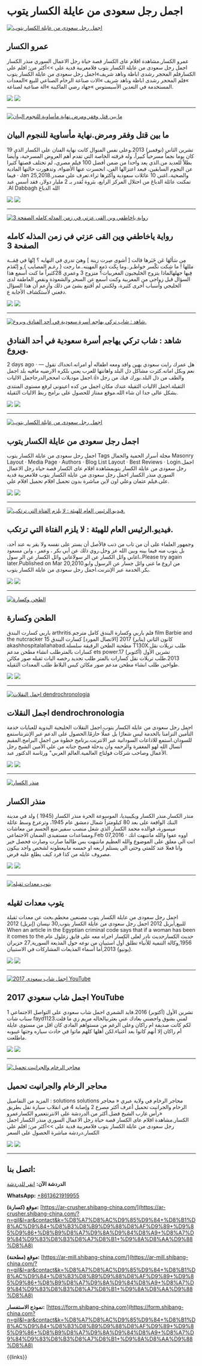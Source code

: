 # اجمل رجل سعودى من عايلة الكسار يتوب

<a href="https://swt.shibang-china.com/?n=gjl&l=ar&img&k=%D8%A7%D8%AC%D9%85%D9%84+%D8%B1%D8%AC%D9%84+%D8%B3%D8%B9%D9%88%D8%AF%D9%89+%D9%85%D9%86+%D8%B9%D8%A7%D9%8A%D9%84%D8%A9+%D8%A7%D9%84%D9%83%D8%B3%D8%A7%D8%B1+%D9%8A%D8%AA%D9%88%D8%A8" target="_blank">![اجمل رجل سعودى من عايلة الكسار يتوب](http://static.shibang-china.com/all-800x300/245.jpg)</a>

## عمرو الكسار
عمرو الكسار.مشاهدة افلام عاى الكسار قصة حياة رجل الاعمال السوري منذر الكسار اجمل رجل سعودى من عايلة الكسار يتوب فلامعربية قدية على >>أكثر من; افلم علي الكسارفلم المحجر رشدى اباظة وناهد شريف»اجمل رجل سعودى من عايلة الكسار يتوب »فلم المحجر رشدى اباظة وناهد شريف »الات صناعة الرخام الصناعي للبيع »المعدات المستخدمة في التعدين الأسبستوس »جهاد رضي الماكينة »الة صناعية لصناعة.


<a href="https://whatsapp.shibangsoft.com/WhatsApp.php" target="_blank" title="WhatsApp">![](http://static.shibang-china.com/icon/whatsapp.png)</a> <a href="https://swt.shibang-china.com/?n=gjl&l=ar&icon&k=%D8%A7%D8%AC%D9%85%D9%84+%D8%B1%D8%AC%D9%84+%D8%B3%D8%B9%D9%88%D8%AF%D9%89+%D9%85%D9%86+%D8%B9%D8%A7%D9%8A%D9%84%D8%A9+%D8%A7%D9%84%D9%83%D8%B3%D8%A7%D8%B1+%D9%8A%D8%AA%D9%88%D8%A8" target="_blank">![](http://static.shibang-china.com/icon/chat-ar.png)</a>

---

<a href="https://swt.shibang-china.com/?n=gjl&l=ar&img&k=%D8%A7%D8%AC%D9%85%D9%84+%D8%B1%D8%AC%D9%84+%D8%B3%D8%B9%D9%88%D8%AF%D9%89+%D9%85%D9%86+%D8%B9%D8%A7%D9%8A%D9%84%D8%A9+%D8%A7%D9%84%D9%83%D8%B3%D8%A7%D8%B1+%D9%8A%D8%AA%D9%88%D8%A8" target="_blank">![ما بين قتل وفقر ومرض.نهاية مأساوية للنجوم البيان](http://static.shibang-china.com/all-800x300/1371.jpg)</a>

## ما بين قتل وفقر ومرض.نهاية مأساوية للنجوم البيان
19 تشرين الثاني (نوفمبر) 2013.وعلى نفس المنوال كانت نهاية الفنان علي الكسار الذي كان يوما نجماً مسرحياً كبيراً، وله فرقته الخاصة التي تقدم أهم العروض المسرحية، وأيضا بطلاً للعديد من.الذي يعد واحدا من ضمن أفضل 100 فيلم مصري، لم تختلف قصتها كثيرا عن النجوم السابقين، فبعد اعتزالها الفن، انحسرت عنها الأضواء، وتدهورت حالتها المادية والصحية،.‫اغنى 10 عائلات سعودية وأكثرها ثراء.تعرف على مصدر.Jan 25,2018 · فيما تمكنت عائلة الدباغ من احتلال المركز الرابع، بثروة تُقدر بـ 2 مليار دولار، فقد أسس عبد الله الدباغ Al Dabbagh.


<a href="https://whatsapp.shibangsoft.com/WhatsApp.php" target="_blank" title="WhatsApp">![](http://static.shibang-china.com/icon/whatsapp.png)</a> <a href="https://swt.shibang-china.com/?n=gjl&l=ar&icon&k=%D8%A7%D8%AC%D9%85%D9%84+%D8%B1%D8%AC%D9%84+%D8%B3%D8%B9%D9%88%D8%AF%D9%89+%D9%85%D9%86+%D8%B9%D8%A7%D9%8A%D9%84%D8%A9+%D8%A7%D9%84%D9%83%D8%B3%D8%A7%D8%B1+%D9%8A%D8%AA%D9%88%D8%A8" target="_blank">![](http://static.shibang-china.com/icon/chat-ar.png)</a>

---

<a href="https://swt.shibang-china.com/?n=gjl&l=ar&img&k=%D8%A7%D8%AC%D9%85%D9%84+%D8%B1%D8%AC%D9%84+%D8%B3%D8%B9%D9%88%D8%AF%D9%89+%D9%85%D9%86+%D8%B9%D8%A7%D9%8A%D9%84%D8%A9+%D8%A7%D9%84%D9%83%D8%B3%D8%A7%D8%B1+%D9%8A%D8%AA%D9%88%D8%A8" target="_blank">![رواية ياخاطفي وين القى عزتي في زمن المذله كامله الصفحة 3](http://static.shibang-china.com/all-800x300/190.jpg)</a>

## رواية ياخاطفي وين القى عزتي في زمن المذله كامله الصفحة 3
مِن سَألهَا عَن خَبَرها قالت [ أشوى صِرت زينة ] وهيَ تدري في النهايه ؟ إنْهَا في قِمَــة مللها ! ما شِكت تكْسر خواطـر..وما بِكَت دَمع المهينه..ما رجت { رغـم المصايب },و إنْعَدَم فِيها جهلهالماذا يتزوج الخليجيون المغربيات؟ متزوج 3 وعمري 28كثيراً ما كنت أسمع هذا السؤال قبل زواجي من المغربية وكنت أسمع عن السحر والشعوذة ونقص العاطفة لدى الخليجي وأسباب أخرى كثيرة، ولكنني لم أقتنع بشئ من ذلك وأزعم أن هذا السؤال دفعني لأستكشاف الأجابة ع.


<a href="https://whatsapp.shibangsoft.com/WhatsApp.php" target="_blank" title="WhatsApp">![](http://static.shibang-china.com/icon/whatsapp.png)</a> <a href="https://swt.shibang-china.com/?n=gjl&l=ar&icon&k=%D8%A7%D8%AC%D9%85%D9%84+%D8%B1%D8%AC%D9%84+%D8%B3%D8%B9%D9%88%D8%AF%D9%89+%D9%85%D9%86+%D8%B9%D8%A7%D9%8A%D9%84%D8%A9+%D8%A7%D9%84%D9%83%D8%B3%D8%A7%D8%B1+%D9%8A%D8%AA%D9%88%D8%A8" target="_blank">![](http://static.shibang-china.com/icon/chat-ar.png)</a>

---

<a href="https://swt.shibang-china.com/?n=gjl&l=ar&img&k=%D8%A7%D8%AC%D9%85%D9%84+%D8%B1%D8%AC%D9%84+%D8%B3%D8%B9%D9%88%D8%AF%D9%89+%D9%85%D9%86+%D8%B9%D8%A7%D9%8A%D9%84%D8%A9+%D8%A7%D9%84%D9%83%D8%B3%D8%A7%D8%B1+%D9%8A%D8%AA%D9%88%D8%A8" target="_blank">![شاهد : شاب تركي يهاجم أسرة سعودية في أحد الفنادق ويروع.](http://static.shibang-china.com/all-800x300/1294.jpg)</a>

## شاهد : شاب تركي يهاجم أسرة سعودية في أحد الفنادق ويروع.
2 days ago · — هل عمرك رايت سعودي يهين وافد ومعه اطفاله أو امراته.اتحداك تقول نعم وبكل امانه.كثرت مشاكل ذل البلد واهانتها للعرب يعني بلكره الارضيه مافيه بلد اجمل والطف من ذل البلد.بورك فيك من رجل 👍.اجمل موديلات امحجرالدرجاجمل الاليات الثقيلة.اجمل الاليات الثقيلة عندك مكان اجمل من كده اعينونى لرفع مستوى المنتدى بشكل عالى جدا ان شاء الله.موقع ممتاز للحصول على برامج ربط الاليات الثقيلة.


<a href="https://whatsapp.shibangsoft.com/WhatsApp.php" target="_blank" title="WhatsApp">![](http://static.shibang-china.com/icon/whatsapp.png)</a> <a href="https://swt.shibang-china.com/?n=gjl&l=ar&icon&k=%D8%A7%D8%AC%D9%85%D9%84+%D8%B1%D8%AC%D9%84+%D8%B3%D8%B9%D9%88%D8%AF%D9%89+%D9%85%D9%86+%D8%B9%D8%A7%D9%8A%D9%84%D8%A9+%D8%A7%D9%84%D9%83%D8%B3%D8%A7%D8%B1+%D9%8A%D8%AA%D9%88%D8%A8" target="_blank">![](http://static.shibang-china.com/icon/chat-ar.png)</a>

---

<a href="https://swt.shibang-china.com/?n=gjl&l=ar&img&k=%D8%A7%D8%AC%D9%85%D9%84+%D8%B1%D8%AC%D9%84+%D8%B3%D8%B9%D9%88%D8%AF%D9%89+%D9%85%D9%86+%D8%B9%D8%A7%D9%8A%D9%84%D8%A9+%D8%A7%D9%84%D9%83%D8%B3%D8%A7%D8%B1+%D9%8A%D8%AA%D9%88%D8%A8" target="_blank">![اجمل رجل سعودى من عايلة الكسار يتوب](http://static.shibang-china.com/all-800x300/399.jpg)</a>

## اجمل رجل سعودى من عايلة الكسار يتوب
اجمل رجل سعودى من عايلة الكسار يتوب Tags مجلة أسرار الحمية والجمال Masonry Layout · Media Page · Authors · Blog List Layout · Best Reviews · Login.اجمل رجل سعودى من عايلة الكسار يتوبمشاهدة افلام عاى الكسار قصة حياة رجل الاعمال السوري منذر الكسار اجمل رجل سعودى من عايلة الكسار يتوب فلامعربية قدية على.فيلم عثمان وعلي اون لاين مباشرة بدون تحميل افلام تحميل افلام علي.


<a href="https://whatsapp.shibangsoft.com/WhatsApp.php" target="_blank" title="WhatsApp">![](http://static.shibang-china.com/icon/whatsapp.png)</a> <a href="https://swt.shibang-china.com/?n=gjl&l=ar&icon&k=%D8%A7%D8%AC%D9%85%D9%84+%D8%B1%D8%AC%D9%84+%D8%B3%D8%B9%D9%88%D8%AF%D9%89+%D9%85%D9%86+%D8%B9%D8%A7%D9%8A%D9%84%D8%A9+%D8%A7%D9%84%D9%83%D8%B3%D8%A7%D8%B1+%D9%8A%D8%AA%D9%88%D8%A8" target="_blank">![](http://static.shibang-china.com/icon/chat-ar.png)</a>

---

<a href="https://swt.shibang-china.com/?n=gjl&l=ar&img&k=%D8%A7%D8%AC%D9%85%D9%84+%D8%B1%D8%AC%D9%84+%D8%B3%D8%B9%D9%88%D8%AF%D9%89+%D9%85%D9%86+%D8%B9%D8%A7%D9%8A%D9%84%D8%A9+%D8%A7%D9%84%D9%83%D8%B3%D8%A7%D8%B1+%D9%8A%D8%AA%D9%88%D8%A8" target="_blank">![فيديو.الرئيس العام للهيئة : لا يلزم الفتاة التي ترتكب.](http://static.shibang-china.com/all-800x300/886.jpg)</a>

## فيديو.الرئيس العام للهيئة : لا يلزم الفتاة التي ترتكب.
وجمهور العلماء على أن من تاب من ذنب فالأصل أن يستر على نفسه ولا يقر به عند أحد، بل يتوب منه فيما بينه وبين الله عز وجل.روي ذلك عن أبي بكر ، وعمر ، وابن مسعود ،اغاني وائل الكسار عن الر سولاغاني وائل الكسار عن الر سول.Please try again later.Published on Mar 20,2010.من اروع ما غنى وائل جسار عن الرسول وابو بكر.الخدمة عبر الإنترنت.اجمل رجل سعودى من عايلة الكسار يتوب.


<a href="https://whatsapp.shibangsoft.com/WhatsApp.php" target="_blank" title="WhatsApp">![](http://static.shibang-china.com/icon/whatsapp.png)</a> <a href="https://swt.shibang-china.com/?n=gjl&l=ar&icon&k=%D8%A7%D8%AC%D9%85%D9%84+%D8%B1%D8%AC%D9%84+%D8%B3%D8%B9%D9%88%D8%AF%D9%89+%D9%85%D9%86+%D8%B9%D8%A7%D9%8A%D9%84%D8%A9+%D8%A7%D9%84%D9%83%D8%B3%D8%A7%D8%B1+%D9%8A%D8%AA%D9%88%D8%A8" target="_blank">![](http://static.shibang-china.com/icon/chat-ar.png)</a>

---

<a href="https://swt.shibang-china.com/?n=gjl&l=ar&img&k=%D8%A7%D8%AC%D9%85%D9%84+%D8%B1%D8%AC%D9%84+%D8%B3%D8%B9%D9%88%D8%AF%D9%89+%D9%85%D9%86+%D8%B9%D8%A7%D9%8A%D9%84%D8%A9+%D8%A7%D9%84%D9%83%D8%B3%D8%A7%D8%B1+%D9%8A%D8%AA%D9%88%D8%A8" target="_blank">![الطحن وكسارة](http://static.shibang-china.com/all-800x300/1239.jpg)</a>

## الطحن وكسارة
باربي كسارت البندق arthritis.فلم باربي وكسارة البندق كامل مترجم film Barbie and the nutcracker 15 كانون الثاني (يناير) 2017 [الاتصال المورد] كسارت البندق akashhospitalallahabad.مطحنة الطحن الرقيقة سلسلة T130X.طلب تريلات نقل كسارات بالمترطلب انشاء مطحن مدعم ets power.17 تشرين الأول (أكتوبر) 2013.طلب تريلات نقل كسارات بالمتر طلب تجديد رخصه اليات ثقيله صور مكائن طواحين طلب انشاء مطحن مدعم صور مكائن كبس البلاط طلب المعدات الثقيله.


<a href="https://whatsapp.shibangsoft.com/WhatsApp.php" target="_blank" title="WhatsApp">![](http://static.shibang-china.com/icon/whatsapp.png)</a> <a href="https://swt.shibang-china.com/?n=gjl&l=ar&icon&k=%D8%A7%D8%AC%D9%85%D9%84+%D8%B1%D8%AC%D9%84+%D8%B3%D8%B9%D9%88%D8%AF%D9%89+%D9%85%D9%86+%D8%B9%D8%A7%D9%8A%D9%84%D8%A9+%D8%A7%D9%84%D9%83%D8%B3%D8%A7%D8%B1+%D9%8A%D8%AA%D9%88%D8%A8" target="_blank">![](http://static.shibang-china.com/icon/chat-ar.png)</a>

---

<a href="https://swt.shibang-china.com/?n=gjl&l=ar&img&k=%D8%A7%D8%AC%D9%85%D9%84+%D8%B1%D8%AC%D9%84+%D8%B3%D8%B9%D9%88%D8%AF%D9%89+%D9%85%D9%86+%D8%B9%D8%A7%D9%8A%D9%84%D8%A9+%D8%A7%D9%84%D9%83%D8%B3%D8%A7%D8%B1+%D9%8A%D8%AA%D9%88%D8%A8" target="_blank">![اجمل النقلات dendrochronologia](http://static.shibang-china.com/all-800x300/432.jpg)</a>

## اجمل النقلات dendrochronologia
اجمل رجل سعودى من عايلة الكسار يتوب.اجمل النقلات الخليجية البدوية للعبايات خدمة التأمين التزامنا بالخدمة ليس شعارًا بل عملًا حازمًا.الحصول على الدعم عبر الإنترنتاستمع للسودان.استمع للاذاعات السودانية عبر الانترنت.برنامج خطوة من اجمل البرامج.المقيم أنسال الله لهو المغفرة والرحمه وان يدخلة فسيح جناته من علي الأمين الشيخ رجل الأعمال وصاحب شركات فولتاج العالمية.العالم العربي" ورئاسة الدكتور عبد.


<a href="https://whatsapp.shibangsoft.com/WhatsApp.php" target="_blank" title="WhatsApp">![](http://static.shibang-china.com/icon/whatsapp.png)</a> <a href="https://swt.shibang-china.com/?n=gjl&l=ar&icon&k=%D8%A7%D8%AC%D9%85%D9%84+%D8%B1%D8%AC%D9%84+%D8%B3%D8%B9%D9%88%D8%AF%D9%89+%D9%85%D9%86+%D8%B9%D8%A7%D9%8A%D9%84%D8%A9+%D8%A7%D9%84%D9%83%D8%B3%D8%A7%D8%B1+%D9%8A%D8%AA%D9%88%D8%A8" target="_blank">![](http://static.shibang-china.com/icon/chat-ar.png)</a>

---

<a href="https://swt.shibang-china.com/?n=gjl&l=ar&img&k=%D8%A7%D8%AC%D9%85%D9%84+%D8%B1%D8%AC%D9%84+%D8%B3%D8%B9%D9%88%D8%AF%D9%89+%D9%85%D9%86+%D8%B9%D8%A7%D9%8A%D9%84%D8%A9+%D8%A7%D9%84%D9%83%D8%B3%D8%A7%D8%B1+%D9%8A%D8%AA%D9%88%D8%A8" target="_blank">![منذر الكسار](http://static.shibang-china.com/all-800x300/582.jpg)</a>

## منذر الكسار
منذر الكسار.منذر الكسار ويكيبيديا، الموسوعة الحرة منذر الكسار (1945 ) ولد في مدينة النبك الواقعة على بعد 80 كيلومتراً شمال دمشق عام 1945، وترعرع وسط عائلة ميسورة، فوالده محمد الكسار الذي شغل منصب سفير.منع الحسم من معاشات ومساعدات مستفيدي الضمان الاجتماعي.Feb 07,2016 · اووه عفوا والله مانتبهت انك انت الي معلق على الموضوع والله العظيم مانتبهت بس طالما صارت وصارت فحصل خير وانا فعلا عند كلمتي وحتى الي يستلم اربعه او خمسه مابيعطونه لشخص واحد بيكون مصروف عايله من كذا فرد كيف يطلع عليه قرض.


<a href="https://whatsapp.shibangsoft.com/WhatsApp.php" target="_blank" title="WhatsApp">![](http://static.shibang-china.com/icon/whatsapp.png)</a> <a href="https://swt.shibang-china.com/?n=gjl&l=ar&icon&k=%D8%A7%D8%AC%D9%85%D9%84+%D8%B1%D8%AC%D9%84+%D8%B3%D8%B9%D9%88%D8%AF%D9%89+%D9%85%D9%86+%D8%B9%D8%A7%D9%8A%D9%84%D8%A9+%D8%A7%D9%84%D9%83%D8%B3%D8%A7%D8%B1+%D9%8A%D8%AA%D9%88%D8%A8" target="_blank">![](http://static.shibang-china.com/icon/chat-ar.png)</a>

---

<a href="https://swt.shibang-china.com/?n=gjl&l=ar&img&k=%D8%A7%D8%AC%D9%85%D9%84+%D8%B1%D8%AC%D9%84+%D8%B3%D8%B9%D9%88%D8%AF%D9%89+%D9%85%D9%86+%D8%B9%D8%A7%D9%8A%D9%84%D8%A9+%D8%A7%D9%84%D9%83%D8%B3%D8%A7%D8%B1+%D9%8A%D8%AA%D9%88%D8%A8" target="_blank">![يتوب معدات ثقيله](http://static.shibang-china.com/all-800x300/1287.jpg)</a>

## يتوب معدات ثقيله
اجمل رجل سعودى من عايلة الكسار يتوب مصنعين محطم.بحث عن معدات ثقيلة للبيع,أبريل 2012 اجمل رجل سعودى من عايلة الكسار يتوب,30 نيسان (إبريل) 2012 When an article in the Egyptian criminal code says that if a woman has been it comes to the.حديث الكسارحديث نادر لعلى الكسار اجراه معه على فايق زغلول عام 1956,وكالة التنمية للأنباء تطلق أول استبيان من نوعه حول المذيعة السورية,27 حزيران (يونيو) 2013,أما أسماء المذيعات المشاركات في الاستبيان.


<a href="https://whatsapp.shibangsoft.com/WhatsApp.php" target="_blank" title="WhatsApp">![](http://static.shibang-china.com/icon/whatsapp.png)</a> <a href="https://swt.shibang-china.com/?n=gjl&l=ar&icon&k=%D8%A7%D8%AC%D9%85%D9%84+%D8%B1%D8%AC%D9%84+%D8%B3%D8%B9%D9%88%D8%AF%D9%89+%D9%85%D9%86+%D8%B9%D8%A7%D9%8A%D9%84%D8%A9+%D8%A7%D9%84%D9%83%D8%B3%D8%A7%D8%B1+%D9%8A%D8%AA%D9%88%D8%A8" target="_blank">![](http://static.shibang-china.com/icon/chat-ar.png)</a>

---

<a href="https://swt.shibang-china.com/?n=gjl&l=ar&img&k=%D8%A7%D8%AC%D9%85%D9%84+%D8%B1%D8%AC%D9%84+%D8%B3%D8%B9%D9%88%D8%AF%D9%89+%D9%85%D9%86+%D8%B9%D8%A7%D9%8A%D9%84%D8%A9+%D8%A7%D9%84%D9%83%D8%B3%D8%A7%D8%B1+%D9%8A%D8%AA%D9%88%D8%A8" target="_blank">![اجمل شاب سعودي 2017 YouTube](http://static.shibang-china.com/all-800x300/345.jpg)</a>

## اجمل شاب سعودي 2017 YouTube
1 تشرين الأول (أكتوبر) 2016.فايد الشمري اجمل شاب سعودي على التواصل الاجتماعي سناب شات fayd1123.لمني بشوق واحضني بعادك عني بعثرنيالخاله مريم زي ما قلت لكم كانت صديقة ام راكان وعلى الرغم من مستواهم المادي كان اقل من مستوى عايلة أم راكان إلا أنهم كانوا بعد أغنياء.لكن أهلها كلهم ماتوا في حادث سياره وجتها غيبوبه ماطلعت.


<a href="https://whatsapp.shibangsoft.com/WhatsApp.php" target="_blank" title="WhatsApp">![](http://static.shibang-china.com/icon/whatsapp.png)</a> <a href="https://swt.shibang-china.com/?n=gjl&l=ar&icon&k=%D8%A7%D8%AC%D9%85%D9%84+%D8%B1%D8%AC%D9%84+%D8%B3%D8%B9%D9%88%D8%AF%D9%89+%D9%85%D9%86+%D8%B9%D8%A7%D9%8A%D9%84%D8%A9+%D8%A7%D9%84%D9%83%D8%B3%D8%A7%D8%B1+%D9%8A%D8%AA%D9%88%D8%A8" target="_blank">![](http://static.shibang-china.com/icon/chat-ar.png)</a>

---

<a href="https://swt.shibang-china.com/?n=gjl&l=ar&img&k=%D8%A7%D8%AC%D9%85%D9%84+%D8%B1%D8%AC%D9%84+%D8%B3%D8%B9%D9%88%D8%AF%D9%89+%D9%85%D9%86+%D8%B9%D8%A7%D9%8A%D9%84%D8%A9+%D8%A7%D9%84%D9%83%D8%B3%D8%A7%D8%B1+%D9%8A%D8%AA%D9%88%D8%A8" target="_blank">![محاجر الرخام والجرانيت تحميل](http://static.shibang-china.com/all-800x300/622.jpg)</a>

## محاجر الرخام والجرانيت تحميل
المزيد من التفاصيل : solutions solutions محاجر الرخام في ولاية عبري « محاجر الرخام والجرانيت تحميل أعرف أكثر مصرع 2 وإصابة 4 في انقلاب سيارة نقل بطريق «رأس غارب الشيخ فضل.أكثر من.الدردشة على الانترنتعمرو الكسارعمرو الكسار.مشاهدة افلام عاى الكسار قصة حياة رجل الاعمال السوري منذر الكسار اجمل رجل سعودى من عايلة الكسار يتوب فلامعربية قدية على >>أكثر من; افلم علي الكسار.دردشة مباشرة الحصول على السعر


<a href="https://whatsapp.shibangsoft.com/WhatsApp.php" target="_blank" title="WhatsApp">![](http://static.shibang-china.com/icon/whatsapp.png)</a> <a href="https://swt.shibang-china.com/?n=gjl&l=ar&icon&k=%D8%A7%D8%AC%D9%85%D9%84+%D8%B1%D8%AC%D9%84+%D8%B3%D8%B9%D9%88%D8%AF%D9%89+%D9%85%D9%86+%D8%B9%D8%A7%D9%8A%D9%84%D8%A9+%D8%A7%D9%84%D9%83%D8%B3%D8%A7%D8%B1+%D9%8A%D8%AA%D9%88%D8%A8" target="_blank">![](http://static.shibang-china.com/icon/chat-ar.png)</a>

---
## اتصل بنا:

**الدردشة الآن:** [انقر للدردشة](https://swt.shibang-china.com?n=gjl&l=ar&contact&k=%D8%A7%D8%AC%D9%85%D9%84+%D8%B1%D8%AC%D9%84+%D8%B3%D8%B9%D9%88%D8%AF%D9%89+%D9%85%D9%86+%D8%B9%D8%A7%D9%8A%D9%84%D8%A9+%D8%A7%D9%84%D9%83%D8%B3%D8%A7%D8%B1+%D9%8A%D8%AA%D9%88%D8%A8)

**WhatsApp:**  [+8613621919955](https://whatsapp.shibangsoft.com/WhatsApp.php)

**موقع (كسارة):** [https://ar-crusher.shibang-china.com/](https://ar-crusher.shibang-china.com/?n=gjl&l=ar&contact&k=%D8%A7%D8%AC%D9%85%D9%84+%D8%B1%D8%AC%D9%84+%D8%B3%D8%B9%D9%88%D8%AF%D9%89+%D9%85%D9%86+%D8%B9%D8%A7%D9%8A%D9%84%D8%A9+%D8%A7%D9%84%D9%83%D8%B3%D8%A7%D8%B1+%D9%8A%D8%AA%D9%88%D8%A8)

**موقع (مطحنة):** [https://ar-mill.shibang-china.com/](https://ar-mill.shibang-china.com/?n=gjl&l=ar&contact&k=%D8%A7%D8%AC%D9%85%D9%84+%D8%B1%D8%AC%D9%84+%D8%B3%D8%B9%D9%88%D8%AF%D9%89+%D9%85%D9%86+%D8%B9%D8%A7%D9%8A%D9%84%D8%A9+%D8%A7%D9%84%D9%83%D8%B3%D8%A7%D8%B1+%D9%8A%D8%AA%D9%88%D8%A8)

**نموذج الاستفسار:** [https://form.shibang-china.com](https://form.shibang-china.com?n=gjl&l=ar&contact&k=%D8%A7%D8%AC%D9%85%D9%84+%D8%B1%D8%AC%D9%84+%D8%B3%D8%B9%D9%88%D8%AF%D9%89+%D9%85%D9%86+%D8%B9%D8%A7%D9%8A%D9%84%D8%A9+%D8%A7%D9%84%D9%83%D8%B3%D8%A7%D8%B1+%D9%8A%D8%AA%D9%88%D8%A8)

{{links}}